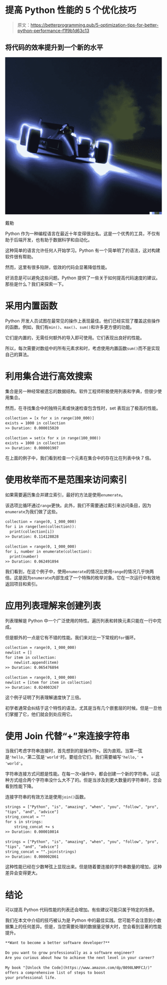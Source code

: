 # 提高 Python 性能的 5 个优化技巧

> 原文：<https://betterprogramming.pub/5-optimization-tips-for-better-python-performance-f1f9b1d63c13>

## 将代码的效率提升到一个新的水平

![](img/c5e8589d894da389f6d6790454bd6353.png)

戴勒

Python 作为一种编程语言在最近十年变得很出名。这是一个优秀的工具，不仅有助于后端开发，也有助于数据科学和自动化。

这种简单的语言允许任何人开始学习。Python 有一个简单明了的语法，这对构建软件很有帮助。

然而，这里有很多陷阱，低效的代码会显著降低性能。

好消息是可以避免这些问题。Python 提供了一些关于如何提高代码速度的建议。那些是什么？我们来探索一下。

# 采用内置函数

Python 开发人员试图在最常见的操作上表现最佳。他们已经实现了覆盖这些操作的函数。例如，我们有`min()`、`max()`、`sum()`和许多更方便的功能。

它们是内置的，无需任何额外的导入即可使用。它们表现出良好的性能。

所以，每次需要对数组中的所有元素求和时，考虑使用内置函数`sum()`而不是实现自己的算法。

# 利用集合进行高效搜索

集合是另一种经常被遗忘的数据结构。软件工程师积极使用列表和字典，但很少使用集合。

然而，在寻找集合中的独特元素或快速检查包含性时，set 表现出了极高的性能。

```
collection = [x for x in range(100_000)]
exists = 1000 in collection
>> Duration: 0.000015020

collection = set(x for x in range(100_000))
exists = 1000 in collection
>> Duration: 0.000001907
```

在上面的例子中，我们看到检查一个元素在集合中的存在比在列表中快 7 倍。

# 使用枚举而不是范围来访问索引

如果需要遍历集合并建立索引，最好的方法是使用`enumerate`。

该选项比循环通过`range`更快。此外，我们不需要通过索引来访问条目，因为`enumerate`为我们做了这些。

```
collection = range(0, 1_000_000)
for i in range(len(collection)):
  print(collection[i])
>> Duration: 0.114128828

collection = range(0, 1_000_000)
for i, number in enumerate(collection):
  print(number)
>> Duration: 0.062491894
```

我们看到，在这个例子中，使用`enumerate`的情况比使用`range`的情况几乎快两倍。这是因为`enumerate`内部生成了一个特殊的枚举对象。它在一次运行中有效地返回项目和索引。

# 应用列表理解来创建列表

列表理解是 Python 中一个广泛使用的特性。遍历列表和转换元素只能在一行中完成。

但是额外的一点是它有不错的性能。我们来对比一下常规的`for`循环。

```
collection = range(0, 1_000_000)
newlist = []
for item in collection:
    newlist.append(item)
>> Duration: 0.065476894

collection = range(0, 1_000_000)
newlist = [item for item in collection]
>> Duration: 0.024003267
```

这个例子证明了列表理解速度快了三倍。

初学者通常会纠结于这个特性的语法，尤其是当有几个嵌套层的时候。但是一旦他们掌握了它，他们就会到处应用它。

# 使用 Join 代替“+”来连接字符串

当我们考虑字符串连接时，首先想到的是操作符`+`。因为直观。当第一弦是`'hello,'`第二弦是`'world'`时。要组合它们，我们需要编写`'hello,' + 'world'`。

字符串连接方式问题是性能。在每一次`+`操作中，都会创建一个新的字符串。以这种方式组合两个字符串没什么大不了的。但是当涉及到更大数量的字符串时，您会看到性能下降。

连接字符串的有效方法是使用`join()`函数。

```
strings = ["Python", "is", "amazing", "when", "you", "follow", "pro", "tips", "and", "advice"]
string_concat = ""
for s in strings:
    string_concat += s
>> Duration: 0.000010014

strings = ["Python", "is", "amazing", "when", "you", "follow", "pro", "tips", "and", "advice"]
string_concat = "".join(strings)
>> Duration: 0.000002861
```

这种性能已经在少数琴弦上显现出来。但是随着要连接的字符串数量的增加，这种差异会变得更大。

# 结论

可以提高 Python 代码性能的列表还会增加。有些建议可能只属于特定的场景。

我们在本文中介绍的技巧被认为是 Python 中的最佳实践。您可能不会注意到小数据集上的任何差异。但是，当您需要处理的数据量足够大时，您会看到显著的性能提升。

```
**Want to become a better software developer?**

Do you want to grow professionally as a software engineer?
Are you curious about how to achieve the next level in your career? 

My book "[Unlock the Code](https://www.amazon.com/dp/B098LNMFCJ/)" offers a comprehensive list of steps to boost 
your professional life.
```